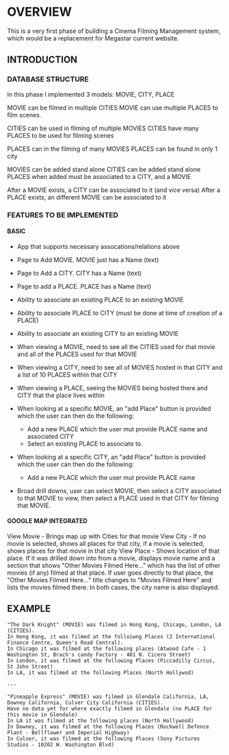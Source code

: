 # OVERVIEW
This is a very first phase of building a Cinema Filming Management system, which would be a replacement for Megastar current website.

## INTRODUCTION

### DATABASE STRUCTURE
In this phase I implemented 3 models:
MOVIE, CITY, PLACE 

MOVIE can be filmed in multiple CITIES 
MOVIE can use multiple PLACES to film scenes. 

CITIES can be used in filming of multiple MOVIES 
CITIES have many PLACES to be used for filming scenes 

PLACES can in the filming of many MOVIES 
PLACES can be found in only 1 city 

MOVIES can be added stand alone 
CITIES can be added stand alone 
PLACES when added must be associated to a CITY, and a MOVIE 

After a MOVIE exists, a CITY can be associated to it (and vice versa) 
After a PLACE exists, an different MOVIE can be associated to it 

### FEATURES TO BE IMPLEMENTED

#### BASIC

- App that supports necessary assocations/relations above 
- Page to Add MOVIE. MOVIE just has a Name (text) 
- Page to Add a CITY. CITY has a Name (text) 
- Page to add a PLACE. PLACE has a Name (text) 

- Ability to associate an existing PLACE to an existing MOVIE 
- Ability to associate PLACE to CITY (must be done at time of creation of a PLACE) 
- Ability to associate an existing CITY to an existing MOVIE 
- When viewing a MOVIE, need to see all the CITIES used for that movie and all of the PLACES used for that MOVIE 
- When viewing a CITY, need to see all of MOVIES hosted in that CITY and a list of 10 PLACES within that CITY 
- When viewing a PLACE, seeing the MOVIES being hosted there and CITY that the place lives within 
- When looking at a specific MOVIE, an "add Place" button is provided which the user can then do the following: 
  - Add a new PLACE which the user mut provide PLACE name and associated CITY 
  - Select an existing PLACE to associate to. 
- When looking at a specific CITY, an "add Place" button is provided which the user can then do the following: 
  - Add a new PLACE which the user mut provide PLACE name 
- Broad drill downs, user can select MOVIE, then select a CITY associated to that MOVIE to view, then select a PLACE used in that CITY for filming that MOVIE. 

#### GOOGLE MAP INTEGRATED

View Movie - Brings map up with Cities for that movie 
View City - If no movie is selected, shows all places for that city, if a movie is selected, shows places for that movie in that city 
View Place - Shows location of that place.  If it was drilled down into from a movie, displays movie name and a section that shows "Other Movies Filmed Here..." which has the list of other movies (if any) filmed at that place.  If user goes directly to that place, the "Other Movies Filmed Here..." title changes to "Movies Filmed Here" and lists the movies filmed there.  In both cases, the city name is also displayed. 

## EXAMPLE

    "The Dark Knight" (MOVIE) was filmed in Hong Kong, Chicago, London, LA (CITIES). 
    In Hong Kong, it was filmed at the folloiwng Places (2 International Finance Centre, Queen's Road Central).  
    In Chicago it was filmed at the following places (Atwood Cafe - 1 Washington St, Brach's candy Factory - 401 N. Cicero Street) 
    In London, it was filmed at the following Places (Piccadilly Circus, St John Street) 
    In LA, it was filmed at the following Places (North Hollywod) 

    ---

    "Pineapple Express" (MOVIE) was filmed in Glendale California, LA, Downey California, Culver City California (CITIES). 
    Have no data yet for where exactly filmed in Glendale (no PLACE for this movie in Glendale) 
    In LA it was filmed at the following places (North Hollywood) 
    In Downey, it was filmed at the following Places (Rockwell Defence Plant - Bellflower and Imperial Highway) 
    In Culver, it was filmed at the following Places (Sony Pictures Studios - 10202 W. Washington Blvd) 
